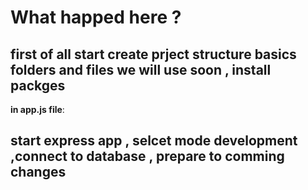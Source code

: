 # What happed here ?
## first of all start create prject structure basics folders and files we will use soon , install packges 

**in app.js file**:
## start express app , selcet mode development ,connect to database , prepare to comming changes